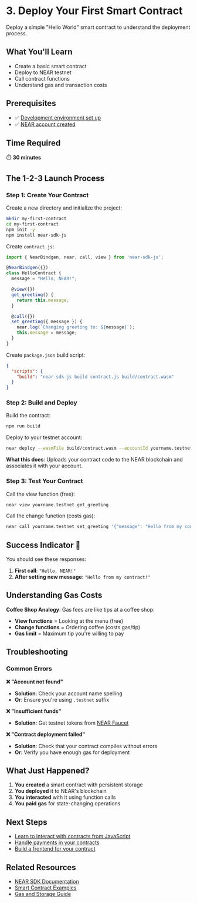 # 3. Deploy Your First Smart Contract

Deploy a simple "Hello World" smart contract to understand the deployment process.

## What You'll Learn
- Create a basic smart contract
- Deploy to NEAR testnet
- Call contract functions
- Understand gas and transaction costs

## Prerequisites
- ✅ [Development environment set up](../getting-started/setup-environment.md)
- ✅ [NEAR account created](../getting-started/create-account.md)

## Time Required
⏱️ **30 minutes**

## The 1-2-3 Launch Process

### Step 1: Create Your Contract

Create a new directory and initialize the project:

```bash
mkdir my-first-contract
cd my-first-contract
npm init -y
npm install near-sdk-js
```

Create `contract.js`:

```javascript
import { NearBindgen, near, call, view } from 'near-sdk-js';

@NearBindgen({})
class HelloContract {
  message = "Hello, NEAR!";

  @view({})
  get_greeting() {
    return this.message;
  }

  @call({})
  set_greeting({ message }) {
    near.log(`Changing greeting to: ${message}`);
    this.message = message;
  }
}
```

Create `package.json` build script:

```json
{
  "scripts": {
    "build": "near-sdk-js build contract.js build/contract.wasm"
  }
}
```

### Step 2: Build and Deploy

Build the contract:
```bash
npm run build
```

Deploy to your testnet account:
```bash
near deploy --wasmFile build/contract.wasm --accountId yourname.testnet
```

**What this does**: Uploads your contract code to the NEAR blockchain and associates it with your account.

### Step 3: Test Your Contract

Call the view function (free):
```bash
near view yourname.testnet get_greeting
```

Call the change function (costs gas):
```bash
near call yourname.testnet set_greeting '{"message": "Hello from my contract!"}' --accountId yourname.testnet
```

## Success Indicator 🎯
You should see these responses:
1. **First call**: `"Hello, NEAR!"`
2. **After setting new message**: `"Hello from my contract!"`

## Understanding Gas Costs

**Coffee Shop Analogy**: Gas fees are like tips at a coffee shop:
- **View functions** = Looking at the menu (free)
- **Change functions** = Ordering coffee (costs gas/tip)
- **Gas limit** = Maximum tip you're willing to pay

## Troubleshooting

### Common Errors

**❌ "Account not found"**
- **Solution**: Check your account name spelling
- **Or**: Ensure you're using `.testnet` suffix

**❌ "Insufficient funds"**
- **Solution**: Get testnet tokens from [NEAR Faucet](https://near-faucet.io)

**❌ "Contract deployment failed"**
- **Solution**: Check that your contract compiles without errors
- **Or**: Verify you have enough gas for deployment

## What Just Happened?

1. **You created** a smart contract with persistent storage
2. **You deployed** it to NEAR's blockchain
3. **You interacted** with it using function calls
4. **You paid gas** for state-changing operations

## Next Steps
- [Learn to interact with contracts from JavaScript](interact-with-contracts.md)
- [Handle payments in your contracts](handle-payments.md)
- [Build a frontend for your contract](../dapp-development/build-frontend.md)

## Related Resources
- [NEAR SDK Documentation](https://docs.near.org/sdk/js/)
- [Smart Contract Examples](https://github.com/near-examples)
- [Gas and Storage Guide](https://docs.near.org/concepts/gas)
```
